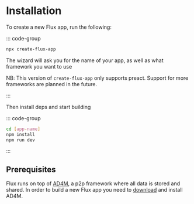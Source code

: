 # Installation

To create a new Flux app, run the following:

::: code-group

```bash [npm]
npx create-flux-app
```

The wizard will ask you for the name of your app, as well as what framework you want to use

NB: This version of `create-flux-app` only supports preact. Support for more frameworks are planned in the future.

:::

Then install deps and start building

::: code-group

```bash [npm]
cd [app-name]
npm install
npm run dev
```

:::

## Prerequisites

Flux runs on top of [AD4M](https://ad4m.dev), a p2p framework where all data is stored and shared. In order to build a new Flux app you need to [download](https://ad4m.dev/download) and install AD4M.
